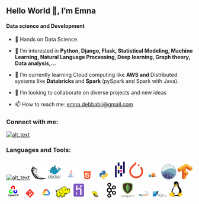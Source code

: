 ## Hello World 👋, I’m Emna

#### Data science and Development 

- 👋 Hands on Data Science. 

- 👀 I’m interested in <b> Python, Django, Flask, Statistical Modeling, Machine Learning, Natural Language Processing, Deep learning, Graph theory, Data analysis,...</b>

- 🌱 I’m currently learning Cloud computing like <b> AWS and </b> Distributed systems like <b> Databricks </b> and <b> Spark </b> (pySpark and Spark with Java).

- 💞️ I’m looking to collaborate on diverse projects and new ideas

- 📫 How to reach me: <a href = "mailto: emna.debbabii@gmail.com">emna.debbabii@gmail.com</a>

### Connect with me:
[<img alt="alt_text" width="40px" src="https://img.freepik.com/free-icon/linkedin_318-183415.jpg?w=2000" />](https://www.linkedin.com/in/debbabi-emna-/)

### Languages and Tools:
[<img alt="alt_text" width="40px" src="https://cdn.worldvectorlogo.com/logos/django.svg" />](https://www.djangoproject.com/)
[<img alt="alt_text" width="40px" src="logo/flask.png" />](https://flask.palletsprojects.com/en/2.2.x/)
[<img alt="alt_text" width="40px" src="logo/docker.png" />](https://www.docker.com/)
[<img alt="alt_text" width="40px" src="logo/java.png" />](https://www.docker.com/)
[<img alt="alt_text" width="40px" src="logo/html.png" />](https://www.docker.com/)
[<img alt="alt_text" width="40px" src="logo/python.png" />](https://www.docker.com/)
[<img alt="alt_text" width="40px" src="logo/Pandas.png" />](https://www.docker.com/)
[<img alt="alt_text" width="40px" src="logo/pytorch.png" />](https://www.docker.com/)
[<img alt="alt_text" width="40px" src="logo/scikit.png" />](https://www.docker.com/)
[<img alt="alt_text" width="40px" src="logo/seaborn.png" />](https://www.docker.com/)
[<img alt="alt_text" width="40px" src="logo/tensorflow.png" />](https://www.docker.com/)
[<img alt="alt_text" width="40px" src="logo/openCV.png" />](https://www.docker.com/)
[<img alt="alt_text" width="40px" src="logo/git.png" />](https://www.docker.com/)
[<img alt="alt_text" width="40px" src="logo/googleCloud.png" />](https://www.docker.com/)
[<img alt="alt_text" width="40px" src="logo/hadoop.png" />](https://www.docker.com/)
[<img alt="alt_text" width="40px" src="logo/heroku.png" />](https://www.docker.com/)
[<img alt="alt_text" width="40px" src="logo/hive.png" />](https://www.docker.com/)
[<img alt="alt_text" width="40px" src="logo/kafka.png" />](https://www.docker.com/)
[<img alt="alt_text" width="40px" src="logo/mongo.png" />](https://www.docker.com/)
[<img alt="alt_text" width="40px" src="logo/mysql.png" />](https://www.docker.com/)
[<img alt="alt_text" width="40px" src="logo/sqllite.png" />](https://www.docker.com/)
[<img alt="alt_text" width="40px" src="logo/linux.png" />](https://www.docker.com/)


